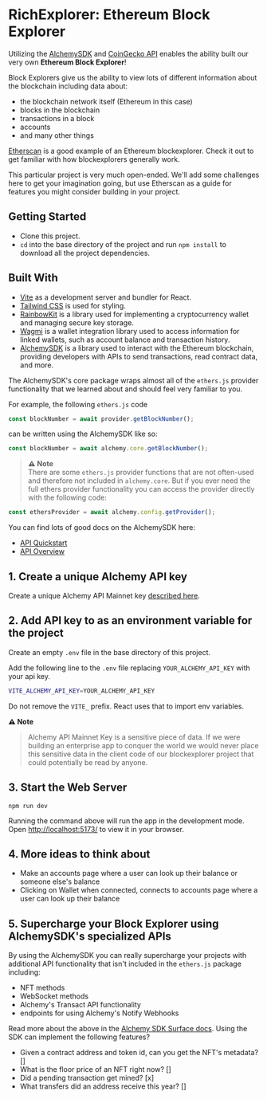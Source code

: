 # RichExplorer: Ethereum Block Explorer

Utilizing the [AlchemySDK](https://docs.alchemy.com/reference/alchemy-sdk-quickstart?a=eth-bootcamp) and [CoinGecko API](https://api.coingecko.com/api/v3/coins/ethereum) enables the ability built our very own **Ethereum Block Explorer**!

Block Explorers give us the ability to view lots of different information about the blockchain including data about:

- the blockchain network itself (Ethereum in this case)
- blocks in the blockchain
- transactions in a block
- accounts
- and many other things

[Etherscan](https://etherscan.io/) is a good example of an Ethereum blockexplorer. Check it out to get familiar with how blockexplorers generally work.

This particular project is very much open-ended. We'll add some challenges here to get your imagination going, but use Etherscan as a guide for features you might consider building in your project.

## Getting Started

- Clone this project.
- `cd` into the base directory of the project and run `npm install` to download all the project dependencies.

## Built With

- [Vite](https://vitejs.dev/) as a development server and bundler for React.
- [Tailwind CSS](https://tailwindcss.com/) is used for styling.
- [RainbowKit](rainbowkit.com) is a library used for implementing a cryptocurrency wallet and managing secure key storage.
- [Wagmi](https://wagmi.sh/) is a wallet integration library used to access information for linked wallets, such as account balance and transaction history.
- [AlchemySDK](https://docs.alchemy.com/reference/alchemy-sdk-quickstart?a=eth-bootcamp) is a library used to interact with the Ethereum blockchain, providing developers with APIs to send transactions, read contract data, and more.

The AlchemySDK's core package wraps almost all of the `ethers.js` provider functionality that we learned about and should feel very familiar to you.

For example, the following `ethers.js` code

```js
const blockNumber = await provider.getBlockNumber();
```

can be written using the AlchemySDK like so:

```js
const blockNumber = await alchemy.core.getBlockNumber();
```

> **⚠️ Note**\
> There are some `ethers.js` provider functions that are not often-used and therefore not included in `alchemy.core`. But if you ever need the full ethers provider functionality you can access the provider directly with the following code:

```js
const ethersProvider = await alchemy.config.getProvider();
```

You can find lots of good docs on the AlchemySDK here:

- [API Quickstart](https://docs.alchemy.com/reference/alchemy-sdk-quickstart?a=eth-bootcamp)
- [API Overview](https://docs.alchemy.com/reference/api-overview?a=eth-bootcamp)

## 1. Create a unique Alchemy API key

Create a unique Alchemy API Mainnet key [described here](https://docs.alchemy.com/reference/api-overview?a=eth-bootcamp).

## 2. Add API key to as an environment variable for the project

Create an empty `.env` file in the base directory of this project.

Add the following line to the `.env` file replacing `YOUR_ALCHEMY_API_KEY` with your api key.

```sh
VITE_ALCHEMY_API_KEY=YOUR_ALCHEMY_API_KEY
```

Do not remove the `VITE_` prefix. React uses that to import env variables.

**⚠️ Note**

> Alchemy API Mainnet Key is a sensitive piece of data. If we were
> building an enterprise app to conquer the world we would never place
> this sensitive data in the client code of our blockexplorer project that
> could potentially be read by anyone.

## 3. Start the Web Server

`npm run dev`

Running the command above will run the app in the development mode. Open [http://localhost:5173/](http://localhost:5173) to view it in your browser.

## 4. More ideas to think about

- Make an accounts page where a user can look up their balance or someone else's balance
- Clicking on Wallet when connected, connects to accounts page where a user can look up their balance

## 5. Supercharge your Block Explorer using AlchemySDK's specialized APIs

By using the AlchemySDK you can really supercharge your projects with additional API functionality that isn't included in the `ethers.js` package including:

- NFT methods
- WebSocket methods
- Alchemy's Transact API functionality
- endpoints for using Alchemy's Notify Webhooks

Read more about the above in the [Alchemy SDK Surface docs](https://docs.alchemy.com/reference/alchemy-sdk-api-surface-overview?a=eth-bootcamp). Using the SDK can implement the following features?

- Given a contract address and token id, can you get the NFT's metadata? []
- What is the floor price of an NFT right now? []
- Did a pending transaction get mined? [x]
- What transfers did an address receive this year? []
